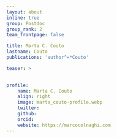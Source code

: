 ```yaml
---
layout: about
inline: true
group: Postdoc
group_rank: 2
team_frontpage: false

title: Marta C. Couto
lastname: Couto
publications: 'author^=*Couto'

teaser: >
    

profile:
    name: Marta C. Couto
    align: right
    image: marta_couto-profile.webp
    twitter: 
    github: 
    orcid: 
    website: https://marcocolnaghi.com
---
```


